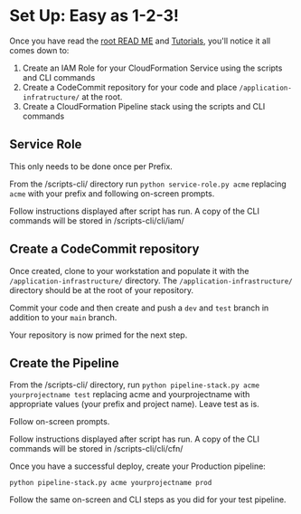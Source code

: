 # Set Up: Easy as 1-2-3!

Once you have read the [root READ ME](../README.md) and [Tutorials](./Tutorials.md), you'll notice it all comes down to:

1. Create an IAM Role for your CloudFormation Service using the scripts and CLI commands
2. Create a CodeCommit repository for your code and place `/application-infratructure/` at the root.
3. Create a CloudFormation Pipeline stack using the scripts and CLI commands

## Service Role

This only needs to be done once per Prefix.

From the /scripts-cli/ directory run `python service-role.py acme` replacing `acme` with your prefix and following on-screen prompts.

Follow instructions displayed after script has run. A copy of the CLI commands will be stored in /scripts-cli/cli/iam/

## Create a CodeCommit repository

Once created, clone to your workstation and populate it with the `/application-infrastructure/` directory. The `/application-infrastructure/` directory should be at the root of your repository.

Commit your code and then create and push a `dev` and `test` branch in addition to your `main` branch.

Your repository is now primed for the next step.

## Create the Pipeline

From the /scripts-cli/ directory, run `python pipeline-stack.py acme yourprojectname test` replacing acme and yourprojectname with appropriate values (your prefix and project name). Leave test as is.

Follow on-screen prompts.

Follow instructions displayed after script has run. A copy of the CLI commands will be stored in /scripts-cli/cli/cfn/

Once you have a successful deploy, create your Production pipeline:

`python pipeline-stack.py acme yourprojectname prod`

Follow the same on-screen and CLI steps as you did for your test pipeline.
